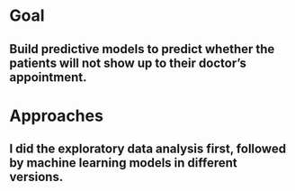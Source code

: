 # Goal
## Build predictive models to predict whether the patients will not show up to their doctor’s appointment. 
# Approaches
## I did the exploratory data analysis first, followed by machine learning models in different versions.
